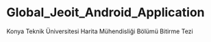 # Global_Jeoit_Android_Application
Konya Teknik Üniversitesi Harita Mühendisliği Bölümü Bitirme Tezi 
